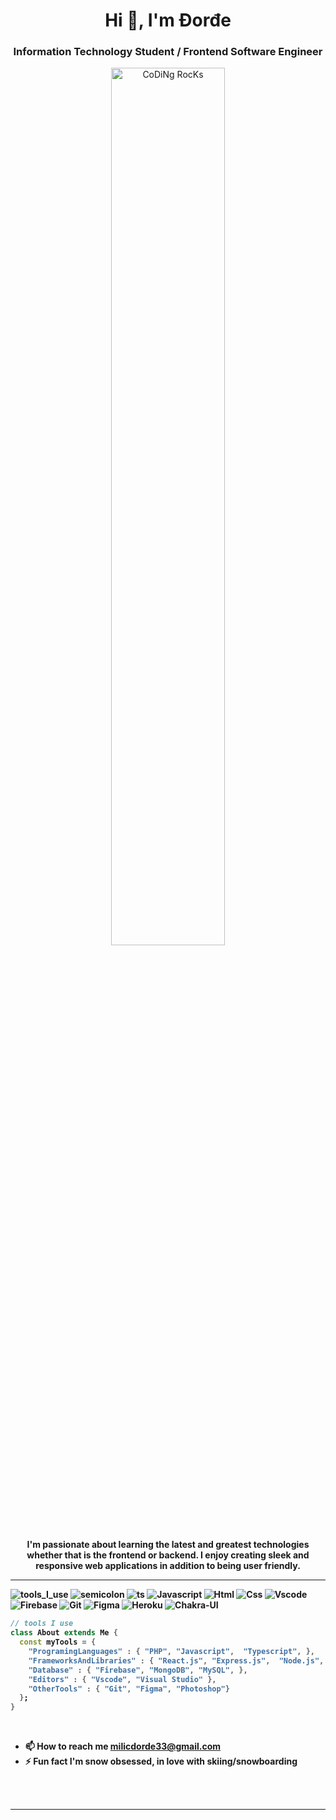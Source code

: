 <div align="center" width="50">
<h1 align="center">Hi 👋, I'm Đorđe</h1>
<h3 align="center">Information Technology Student / Frontend Software Engineer</h3>

<img src="https://github.com/SP-XD/SP-XD/blob/main/images/dev-working_rounded.gif?raw=true" href="https://github.com/sp-xd" alt="CoDiNg RocKs"  width="60%"/><br> 
  
<p><strong>I'm passionate about learning the latest and greatest technologies whether that is the frontend or backend. I enjoy creating sleek and responsive web applications in addition to being user friendly. 
<br>



</div>

<hr></hr>

![tools_I_use](https://img.shields.io/badge/-%F0%9F%9A%80%20Tools%20I%20use-orange)
![semicolon](https://img.shields.io/badge/-%3A-orange)
![ts](https://badgen.net/badge/-/TypeScript/blue?icon=typescript&label)
![Javascript](https://img.shields.io/badge/JavaScript-323330?style=flat&logo=javascript&logoColor=F7DF1E)
![Html](https://img.shields.io/badge/HTML5-E34F26?style=flat&logo=html5&logoColor=white)
![Css](https://img.shields.io/badge/CSS3-1572B6?style=flat&logo=css3&logoColor=white)
![Vscode](https://img.shields.io/badge/Visual_Studio_Code-0078D4?style=flat&logo=visual%20studio%20code&logoColor=white)
![Firebase](https://img.shields.io/badge/firebase-ffca28?style=flat&logo=firebase&logoColor=black)
![Git](https://img.shields.io/badge/GIT-E44C30?style=flat&logo=git&logoColor=white)
![Figma](https://img.shields.io/badge/Figma-F24E1E?style=flat&logo=figma&logoColor=white)
![Heroku](https://img.shields.io/badge/Heroku-430098?style=flat&logo=heroku&logoColor=white)
![Chakra-UI](https://img.shields.io/badge/Chakra--UI-319795?style=flat&logo=chakra-ui&logoColor=white)

```dart
// tools I use
class About extends Me { 
  const myTools = {  
    "ProgramingLanguages" : { "PHP", "Javascript",  "Typescript", },
    "FrameworksAndLibraries" : { "React.js", "Express.js",  "Node.js",  "Bootstrap",  "Tailwind",  "SCSS/SASS",  "Mongoose", "Next.js", "Redux" },
    "Database" : { "Firebase", "MongoDB", "MySQL", },
    "Editors" : { "Vscode", "Visual Studio" },
    "OtherTools" : { "Git", "Figma", "Photoshop"}
  };
}
```
<br>
 
- 📫  How to reach me **milicdorde33@gmail.com** <br>
- ⚡  Fun fact **I'm snow obsessed, in love with skiing/snowboarding**


<br>
<br>

<hr></hr>



